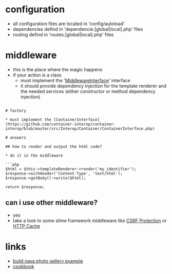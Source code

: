 # configuration

* all configuration files are located in 'config/autoload'
* dependencies defind in 'dependencie.[global|local].php' files
* routing defind in 'routes.[global|local].php' files

# middleware

* this is the place where the magic happens
* if your action is a class
    * must implement the '[MiddlewareInterface](https://github.com/zendframework/zend-stratigility/blob/master/src/MiddlewareInterface.php)' interface
    * it should provide dependency injection for the template renderer and the needed services (either constructor or method dependency injection)
```

# factory

* must implement the [ContainerInterface](https://github.com/container-interop/container-interop/blob/master/src/Interop/Container/ContainerInterface.php)

# answers

## how to render and output the html code?

* do it in the middleware

```php
$html = $this->templateRenderer->render('my_identifier');
$response->withHeader('Content-Type', 'text/html');
$response->getBody()->write($html);

return $response;
```

## can i use other middleware?

* yes
* take a look to some slime framework middleware like [CSRF Protection](https://github.com/slimphp/Slim-Csrf) or [HTTP Cache](https://github.com/slimphp/Slim-HttpCache)

# links

* [build nasa photo gallery example](http://www.sitepoint.com/build-nasa-photo-gallery-zend-expressive/)
* [cookbook](https://github.com/zendframework/zend-expressive/tree/master/doc/book/cookbook)

